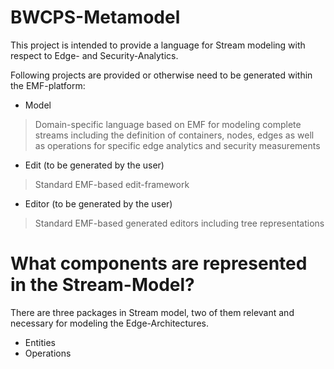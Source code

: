 # BWCPS-Metamodel

This project is intended to provide a language for Stream modeling with respect to Edge- and Security-Analytics.

Following projects are provided or otherwise need to be generated within the EMF-platform:
- Model
> Domain-specific language based on EMF for modeling complete streams including the definition of containers, nodes, edges as well as operations for specific edge analytics and security measurements 
- Edit (to be generated by the user)
> Standard EMF-based edit-framework
- Editor (to be generated by the user)
> Standard EMF-based generated editors including tree representations

# What components are represented in the Stream-Model?

There are three packages in Stream model, two of them relevant and necessary for modeling the Edge-Architectures.

- Entities
- Operations
